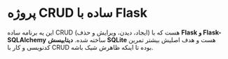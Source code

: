 # پروژه CRUD ساده با Flask
این یه برنامه ساده CRUD (ایجاد، دیدن، ویرایش و حذف) هست که با **Flask و Flask-SQLAlchemy** ساخته شده. **دیتابیسش SQLite** هست و هدف اصلیش بیشتر تمرین کدنویسی و کار با CRUD بوده تا اینکه ظاهرش شیک باشه.
